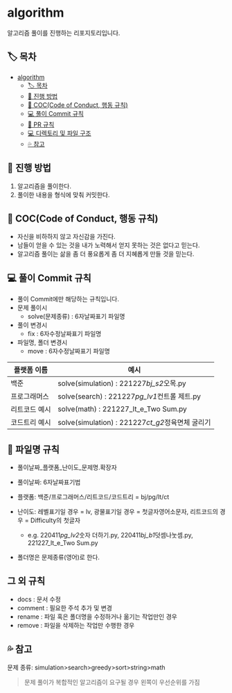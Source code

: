 # algorithm

알고리즘 풀이를 진행하는 리포지토리입니다.

## 🏷️ 목차

- [algorithm](#algorithm)
  - [🏷️ 목차](#️-목차)
  - [📘 진행 방법](#-진행-방법)
  - [🧐 COC(Code of Conduct, 행동 규칙)](#-coccode-of-conduct-행동-규칙)
  - [💻 풀이 Commit 규칙](#-풀이-commit-규칙)
  - [🍴 PR 규칙](#-pr-규칙)
  - [💻 디렉토리 및 파일 구조](#-디렉토리-및-파일-구조)
  - [💦 참고](#-참고)

## 📘 진행 방법

1. 알고리즘을 풀이한다.
2. 풀이한 내용을 형식에 맞춰 커밋한다.

## 🧐 COC(Code of Conduct, 행동 규칙)

- 자신을 비하하지 않고 자신감을 가진다.
- 남들이 얻을 수 있는 것을 내가 노력해서 얻지 못하는 것은 없다고 믿는다.
- 알고리즘 풀이는 삶을 좀 더 풍요롭게 좀 더 지혜롭게 만들 것을 믿는다.

## 💻 풀이 Commit 규칙

- 풀이 Commit에만 해당하는 규칙입니다.
- 문제 풀이시
  - solve(문제종류) : 6자날짜표기 파일명
- 풀이 변경시
  - fix : 6자수정날짜표기 파일명
- 파일명, 폴더 변경시
  - move : 6자수정날짜표기 파일명

| 플랫폼 이름   | 예시                                             |
| ------------- | ------------------------------------------------ |
| 백준          | solve(simulation) : 221227*bj_s2*오목.py         |
| 프로그래머스  | solve(search) : 221227*pg_lv1*컨트롤 제트.py     |
| 리트코드 예시 | solve(math) : 221227_lt_e_Two Sum.py             |
| 코드트리 예시 | solve(simulation) : 221227*ct_g2*정육면체 굴리기 |

## 📁 파일명 규칙

- 풀이날짜\_플랫폼\_난이도\_문제명.확장자

- 풀이날짜: 6자날짜표기법

- 플랫폼: 백준/프로그래머스/리트코드/코드트리 = bj/pg/lt/ct
- 난이도: 레벨표기일 경우 = lv, 광물표기일 경우 = 첫글자영어소문자, 리트코드의 경우 = Difficulty의 첫글자
  - e.g. 220411*pg_lv2*숫자 더하기.py, 220411*bj_b1*덧셈나눗셈.py, 221227_lt_e_Two Sum.py
- 폴더명은 문제종류(영어)로 한다.

## 그 외 규칙

- docs : 문서 수정
- comment : 필요한 주석 추가 및 변경
- rename : 파일 혹은 폴더명을 수정하거나 옮기는 작업만인 경우
- remove : 파일을 삭제하는 작업만 수행한 경우

## 💦 참고

문제 종류: simulation>search>greedy>sort>string>math

> 문제 풀이가 복합적인 알고리즘이 요구될 경우 왼쪽이 우선순위를 가짐

